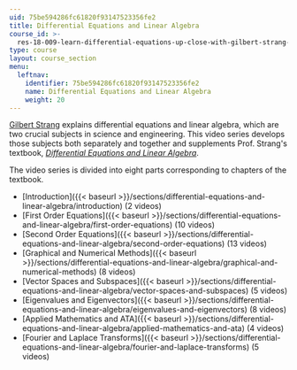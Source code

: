 ```yaml
---
uid: 75be594286fc61820f93147523356fe2
title: Differential Equations and Linear Algebra
course_id: >-
  res-18-009-learn-differential-equations-up-close-with-gilbert-strang-and-cleve-moler-fall-2015
type: course
layout: course_section
menu:
  leftnav:
    identifier: 75be594286fc61820f93147523356fe2
    name: Differential Equations and Linear Algebra
    weight: 20
---
```


[Gilbert Strang](/faculty/gilbert-strang/) explains differential equations and linear algebra, which are two crucial subjects in science and engineering. This video series develops those subjects both separately and together and supplements Prof. Strang's textbook, [_Differential Equations and Linear Algebra_](http://www-math.mit.edu/~gs/dela/).

The video series is divided into eight parts corresponding to chapters of the textbook.

*   [Introduction]({{< baseurl >}}/sections/differential-equations-and-linear-algebra/introduction) (2 videos)
*   [First Order Equations]({{< baseurl >}}/sections/differential-equations-and-linear-algebra/first-order-equations) (10 videos)
*   [Second Order Equations]({{< baseurl >}}/sections/differential-equations-and-linear-algebra/second-order-equations) (13 videos)
*   [Graphical and Numerical Methods]({{< baseurl >}}/sections/differential-equations-and-linear-algebra/graphical-and-numerical-methods) (8 videos)
*   [Vector Spaces and Subspaces]({{< baseurl >}}/sections/differential-equations-and-linear-algebra/vector-spaces-and-subspaces) (5 videos)
*   [Eigenvalues and Eigenvectors]({{< baseurl >}}/sections/differential-equations-and-linear-algebra/eigenvalues-and-eigenvectors) (8 videos)
*   [Applied Mathematics and ATA]({{< baseurl >}}/sections/differential-equations-and-linear-algebra/applied-mathematics-and-ata) (4 videos)
*   [Fourier and Laplace Transforms]({{< baseurl >}}/sections/differential-equations-and-linear-algebra/fourier-and-laplace-transforms) (5 videos)